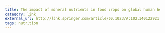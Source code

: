 ```yaml
---
title: The impact of mineral nutrients in food crops on global human health | SpringerLink
category: link
external_url: http://link.springer.com/article/10.1023/A:1021140122921
tags: nutrition
---
```

